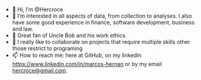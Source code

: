 - 👋 Hi, I’m @Hercroce
- 👀 I’m interested in all aspects of data, from collection to analyses. I also have some good experience in finance, software development, business and law.
- 🎯 Great fan of Uncle Bob and his work ethics.
- 💚 I really like to collaborate on projects that require multiple skills other those restrict to programing
- 📫 How to reach me: here at GitHub, on my linkedin https://www.linkedin.com/in/marcos-hernan or by my email hercroce@gmail.com.

